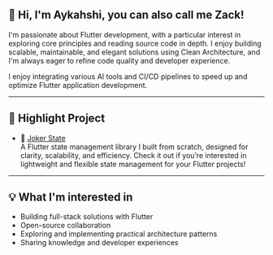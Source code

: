 ## 👋 Hi, I'm Aykahshi, you can also call me Zack!

I'm passionate about Flutter development, with a particular interest in exploring core principles and reading source code in depth. I enjoy building scalable, maintainable, and elegant solutions using Clean Architecture, and I'm always eager to refine code quality and developer experience.

I enjoy integrating various AI tools and CI/CD pipelines to speed up and optimize Flutter application development.

---

## 🚀 Highlight Project

- 📌 [Joker State](https://github.com/Aykahshi/joker_state)  
  A Flutter state management library I built from scratch, designed for clarity, scalability, and efficiency. Check it out if you’re interested in lightweight and flexible state management for your Flutter projects!

---

## 💡 What I'm interested in

- Building full-stack solutions with Flutter
- Open-source collaboration
- Exploring and implementing practical architecture patterns
- Sharing knowledge and developer experiences
